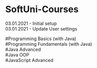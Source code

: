 # SoftUni-Courses

03.01.2021 - Initial setup  
03.01.2021 - Update User settings  

#Programming Basics (with Java)  
#Programming Fundamentals (with Java)  
#Java Advanced  
#Java OOP  
#JavaScript Advanced


